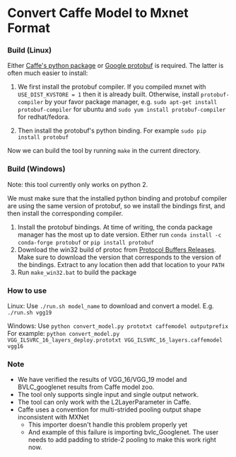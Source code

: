 # Convert Caffe Model to Mxnet Format

### Build (Linux)

Either [Caffe's python package](http://caffe.berkeleyvision.org/installation.html) or [Google protobuf](https://developers.google.com/protocol-buffers/?hl=en) is required. The latter is often much easier to install:  

1. We first install the protobuf compiler. If you compiled mxnet with `USE_DIST_KVSTORE = 1` then it is already built. Otherwise, install `protobuf-compiler` by your favor package manager, e.g. `sudo apt-get install protobuf-compiler` for ubuntu and `sudo yum install protobuf-compiler` for redhat/fedora. 

2. Then install the protobuf's python binding. For example `sudo pip install protobuf`

Now we can build the tool by running `make` in the current directory.

### Build (Windows)

Note: this tool currently only works on python 2.

We must make sure that the installed python binding and protobuf compiler are using the same version of protobuf,
so we install the bindings first, and then install the corresponding compiler.

1. Install the protobuf bindings. At time of writing, the conda package manager has the most up to date version. Either run `conda install -c conda-forge protobuf` or `pip install protobuf`
2. Download the win32 build of protoc from [Protocol Buffers Releases](https://github.com/google/protobuf/releases). Make sure to download the version that corresponds to the version of the bindings. Extract to any location then add that location to your `PATH`
3. Run `make_win32.bat` to build the package


### How to use

Linux: Use `./run.sh model_name` to download and convert a model. E.g. `./run.sh vgg19`

Windows: Use `python convert_model.py prototxt caffemodel outputprefix`  
For example: `python convert_model.py VGG_ILSVRC_16_layers_deploy.prototxt VGG_ILSVRC_16_layers.caffemodel vgg16`


### Note

* We have verified the results of VGG_16/VGG_19 model and BVLC_googlenet results from Caffe model zoo.
* The tool only supports single input and single output network.
* The tool can only work with the L2LayerParameter in Caffe.
* Caffe uses a convention for multi-strided pooling output shape inconsistent with MXNet
    * This importer doesn't handle this problem properly yet
    * And example of this failure is importing bvlc_Googlenet. The user needs to add padding to stride-2 pooling to make this work right now.